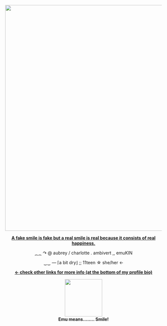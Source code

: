 </p><p align="center">
  <img src="https://files.catbox.moe/5ppndx.png" width="725"/>
</p>

<p align="center">
  <a href=""><strong>A fake smile is fake but a real smile is real because it consists of real happiness.
</p></strong></a>
</p>



</p>
<p align="center">
  ⁔⁔     ↷  @ aubrey   /   charlotte     .     ambivert  ,,  emuKIN 
</p>

</p>
<p align="center">
      ‿‿    —    ⌈a bit dry⌋    ;;      11teen   ☆    she/her  ←
</p>
<p align="center">
  <a href=""><strong>  ←  check other links for more info (at the bottom of my profile bio)
</p></strong></a>
</p>

<p align="center">
  <img src="https://yokai.crd.co/assets/images/gallery25/4ac2013e.gif?v=b4df531c" width="120"><br>
  <strong>Emu means........ Smile!</strong>
</p>


